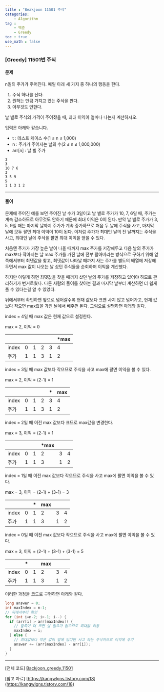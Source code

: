 ```yaml
---
title : "Beakjoon 11501 주식"
categories: 
    - Algorithm
tag : 
    - 백준
    - Greedy
toc : true
use_math : false
---
```


### [Greedy] 11501번 주식



#### 문제

n일의 주가가 주어진다. 매일 아래 세 가지 중 하나의 행동을 한다.

1. 주식 하나를 산다.
2. 원하는 만큼 가지고 있는 주식을 판다.
3. 아무것도 안한다.

날 별로 주식의 가격이 주어졌을 때, 최대 이익이 얼마나 나는지 계산하시오.

입력은 아래와 같습니다. 

- t : 테스트 케이스 수(1 ≤ n ≤ 1,000)
- n : 주가가 주어지는 날의 수(2 ≤ n ≤ 1,000,000)
- arr[n] : 날 별 주가

```
3
3
10 7 6
3
3 5 9
5
1 1 3 1 2
```
------




#### 풀이

문제에 주어진 예를 보면 주어진 날 수가 3일이고 날 별로 주가가 10, 7, 6일 때, 주가는 계속 감소하므로 아무것도 안하기 때문에 최대 이익은 0이 된다. 만약 날 별로 주가가 3, 5, 9일 때는 마지막 날까지 주가가 계속 증가하므로 처음 두 날에 주식을 사고, 마지막 날에 모두 팔면 최대 이익이 10이 된다. 이처럼 주가가 최대인 날의 전 날까지는 주식을 사고, 최대인 날에 주식을 팔면 최대 이익을 얻을 수 있다.

처음엔 주가가 가장 높은 날이 나올 때까지 max 주가를 저장해두고 다음 날의 주가가 max보다 작아지는 날 max 주가를 가진 날에 전부 팔아버리는 방식으로 구하기 위해 앞쪽에서부터 최댓값을 찾고, 최댓값이 나타날 때까지 사는 주가를 별도의 배열에 저장해두면서 max 값이 나오는 날 샀던 주식들을 순회하며 이익을 계산했다.

하지만 이렇게 하면 최댓값을 찾을 때까지 샀던 날의 주가를 저장하고 있어야 하므로 관리하기가 번거로웠다. 다른 사람의 풀이를 찾아본 결과 마지막 날부터 계산하면 더 쉽게 풀 수 있다는걸 알 수 있었다.

뒤에서부터 확인하면 앞으로 넘어갈수록 현재 값보다 크면 사지 않고 넘어가고, 현재 값보다 작으면 max값을 가진 날에서 빼주면 된다. 그림으로 설명하면 아래와 같다.

index = 4일 때 max 값은 현재 값으로 설정한다. 

max = 2, 이익 = 0

|       |      |      |      |      | *max |
| ----- | ---- | ---- | ---- | ---- | ---- |
| index | 0    | 1    | 2    | 3    | 4    |
| 주가  | 1    | 1    | 3    | 1    | 2    |

index = 3일 때 max 값보다 작으므로 주식을 사고 max에 팔면 이익을 볼 수 있다. 

max = 2, 이익 = (2-1) = 1

|       |      |      |      | *    | max  |
| ----- | ---- | ---- | ---- | ---- | ---- |
| index | 0    | 1    | 2    | 3    | 4    |
| 주가  | 1    | 1    | 3    | 1    | 2    |

index = 2일 때 이전 max 값보다 크므로 max값을 변경한다. 

max = 3, 이익 = (2-1) = 1

|       |      |      | *max |      |      |
| ----- | ---- | ---- | ---- | ---- | ---- |
| index | 0    | 1    | 2    | 3    | 4    |
| 주가  | 1    | 1    | 3    | 1    | 2    |

index = 1일 때 이전 max 값보다 작으므로 주식을 사고 max에 팔면 이익을 볼 수 있다. 

max = 3, 이익 = (2-1) + (3-1) = 3

|       |      | *    | max  |      |      |
| ----- | ---- | ---- | ---- | ---- | ---- |
| index | 0    | 1    | 2    | 3    | 4    |
| 주가  | 1    | 1    | 3    | 1    | 2    |

index = 0일 때 이전 max 값보다 작으므로 주식을 사고 max에 팔면 이익을 볼 수 있다. 

max = 3, 이익 = (2-1) + (3-1)  + (3-1) = 5

|       | *    |      | max  |      |      |
| ----- | ---- | ---- | ---- | ---- | ---- |
| index | 0    | 1    | 2    | 3    | 4    |
| 주가  | 1    | 1    | 3    | 1    | 2    |



이러한 과정을 코드로 구현하면 아래와 같다.

```java
long answer = 0;
int maxIndex = n-1;
// 뒤에서부터 확인 
for (int i=n-2; i>-1; i--) {
  if (arr[i] > arr[maxIndex]) {
    // 앞쪽이 더 크면 살 필요가 없으므로 최대값 이동 
    maxIndex = i;
  } else {
    // 최대값보다 작은 값이 앞에 있다면 사고 파는 주식이므로 이익에 추가 
    answer += (arr[maxIndex] - arr[i]);
  }
}
```
------



[전체 코드]
[Backjoon_greedy_11501](https://github.com/yuntnwls/codingtest/blob/2b22d6ffff7e67d67b98618a0ada58e5e8345c34/src/com/backjoon/greedy/t11501/Main.java)

[참고 자료]
[https://kangwlgns.tistory.com/18](https://kangwlgns.tistory.com/18)

